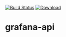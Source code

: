 [![Build Status](https://travis-ci.org/4finance/grafana-api.svg?branch=master)](https://travis-ci.org/4finance/grafana-api) [ ![Download](https://api.bintray.com/packages/4finance/general/grafana-api-pojos/images/download.svg) ](https://bintray.com/4finance/general/grafana-api-pojos/_latestVersion)

# grafana-api
